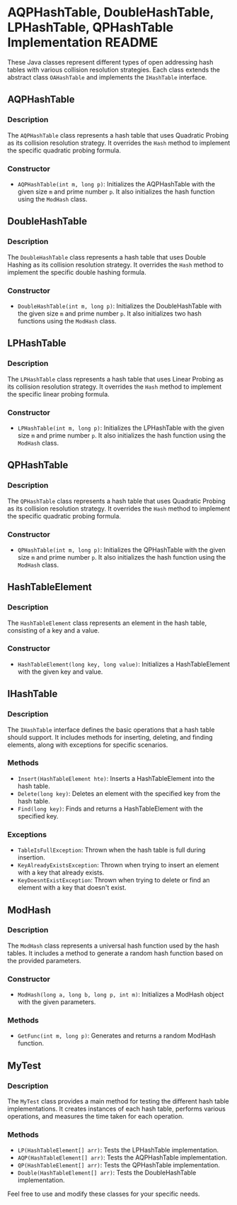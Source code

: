 # AQPHashTable, DoubleHashTable, LPHashTable, QPHashTable Implementation README

These Java classes represent different types of open addressing hash tables with various collision resolution strategies. Each class extends the abstract class `OAHashTable` and implements the `IHashTable` interface.

## AQPHashTable

### Description
The `AQPHashTable` class represents a hash table that uses Quadratic Probing as its collision resolution strategy. It overrides the `Hash` method to implement the specific quadratic probing formula.

### Constructor
- `AQPHashTable(int m, long p)`: Initializes the AQPHashTable with the given size `m` and prime number `p`. It also initializes the hash function using the `ModHash` class.

## DoubleHashTable

### Description
The `DoubleHashTable` class represents a hash table that uses Double Hashing as its collision resolution strategy. It overrides the `Hash` method to implement the specific double hashing formula.

### Constructor
- `DoubleHashTable(int m, long p)`: Initializes the DoubleHashTable with the given size `m` and prime number `p`. It also initializes two hash functions using the `ModHash` class.

## LPHashTable

### Description
The `LPHashTable` class represents a hash table that uses Linear Probing as its collision resolution strategy. It overrides the `Hash` method to implement the specific linear probing formula.

### Constructor
- `LPHashTable(int m, long p)`: Initializes the LPHashTable with the given size `m` and prime number `p`. It also initializes the hash function using the `ModHash` class.

## QPHashTable

### Description
The `QPHashTable` class represents a hash table that uses Quadratic Probing as its collision resolution strategy. It overrides the `Hash` method to implement the specific quadratic probing formula.

### Constructor
- `QPHashTable(int m, long p)`: Initializes the QPHashTable with the given size `m` and prime number `p`. It also initializes the hash function using the `ModHash` class.

## HashTableElement

### Description
The `HashTableElement` class represents an element in the hash table, consisting of a key and a value.

### Constructor
- `HashTableElement(long key, long value)`: Initializes a HashTableElement with the given key and value.

## IHashTable

### Description
The `IHashTable` interface defines the basic operations that a hash table should support. It includes methods for inserting, deleting, and finding elements, along with exceptions for specific scenarios.

### Methods
- `Insert(HashTableElement hte)`: Inserts a HashTableElement into the hash table.
- `Delete(long key)`: Deletes an element with the specified key from the hash table.
- `Find(long key)`: Finds and returns a HashTableElement with the specified key.

### Exceptions
- `TableIsFullException`: Thrown when the hash table is full during insertion.
- `KeyAlreadyExistsException`: Thrown when trying to insert an element with a key that already exists.
- `KeyDoesntExistException`: Thrown when trying to delete or find an element with a key that doesn't exist.

## ModHash

### Description
The `ModHash` class represents a universal hash function used by the hash tables. It includes a method to generate a random hash function based on the provided parameters.

### Constructor
- `ModHash(long a, long b, long p, int m)`: Initializes a ModHash object with the given parameters.

### Methods
- `GetFunc(int m, long p)`: Generates and returns a random ModHash function.

## MyTest

### Description
The `MyTest` class provides a main method for testing the different hash table implementations. It creates instances of each hash table, performs various operations, and measures the time taken for each operation.

### Methods
- `LP(HashTableElement[] arr)`: Tests the LPHashTable implementation.
- `AQP(HashTableElement[] arr)`: Tests the AQPHashTable implementation.
- `QP(HashTableElement[] arr)`: Tests the QPHashTable implementation.
- `Double(HashTableElement[] arr)`: Tests the DoubleHashTable implementation.

Feel free to use and modify these classes for your specific needs.
